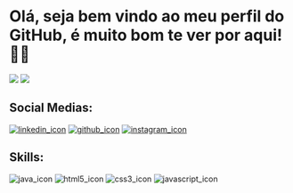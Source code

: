 <body>
    <h1>Olá, seja bem vindo ao meu perfil do GitHub, é muito bom te ver por aqui! 👋🏼</h1>
    <div>
        <picture>
            <source srcset="https://github-readme-stats.vercel.app/api?username=Lu1sGabriel&show_icons=true&theme=aura"
                media="(prefers-color-scheme: dark)" />
            <source srcset="https://github-readme-stats.vercel.app/api?username=Lu1sGabriel&show_icons=true"
                media="(prefers-color-scheme: light), (prefers-color-scheme: no-preference)" />
            <img src="https://github-readme-stats.vercel.app/api?username=Lu1sGabriel&show_icons=true" />
        </picture>
        <img src="https://github-readme-stats.vercel.app/api/top-langs/?username=Lu1sGabriel&show_icons=true&theme=aura&hide_progress=true"/>
    </div>
    <div>
        <h2>Social Medias:</h2>
        <a href="https://www.linkedin.com/in/luis-gabriel-go%C3%A9s/" target="_blank"><img
                src="https://img.shields.io/badge/LinkedIn-0077B5?style=for-the-badge&logo=linkedin&logoColor=white"
                alt="linkedin_icon"></a>
        <a href="https://github.com/Lu1sGabriel" target="_blank"><img
                src="https://img.shields.io/badge/GitHub-100000?style=for-the-badge&logo=github&logoColor=white"
                alt="github_icon"></a>
        <a href="https://www.instagram.com/luiss_gaabriell/" target="_blank"><img
                src="https://img.shields.io/badge/Instagram-E4405F?style=for-the-badge&logo=instagram&logoColor=white"
                alt="instagram_icon"></a>
    </div>
    <div>
        <h2>Skills:</h2>
        <img src="https://img.shields.io/badge/Java-ED8B00?style=for-the-badge&logo=openjdk&logoColor=white"
            alt="java_icon">
        <img src="https://img.shields.io/badge/HTML5-E34F26?style=for-the-badge&logo=html5&logoColor=white"
            alt="html5_icon">
        <img src="https://img.shields.io/badge/CSS3-1572B6?style=for-the-badge&logo=css3&logoColor=white"
            alt="css3_icon">
        <img src="https://img.shields.io/badge/JavaScript-F7DF1E?style=for-the-badge&logo=javascript&logoColor=black"
            alt="javascript_icon">
    </div>
</body>
</html>
